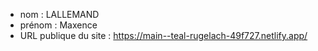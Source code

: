 - nom : LALLEMAND
- prénom : Maxence
- URL publique du site : https://main--teal-rugelach-49f727.netlify.app/
